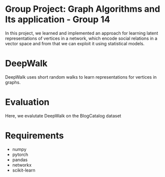 # Group Project: Graph Algorithms and Its application - Group 14

In this project, we learned and implemented an approach for learning latent representations of vertices in a network, which encode social relations in a vector space and from that we can exploit it using statistical models.

# DeepWalk
DeepWalk uses short random walks to learn representations for vertices in graphs.

# Evaluation
Here, we evalutate DeepWalk on the BlogCatalog dataset 

# Requirements
- numpy
- pytorch
- pandas
- networkx
- scikit-learn